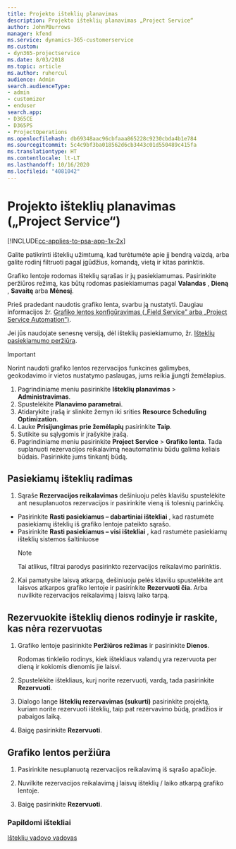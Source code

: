 ```yaml
---
title: Projekto išteklių planavimas
description: Projekto išteklių planavimas „Project Service“
author: JohnPBurrows
manager: kfend
ms.service: dynamics-365-customerservice
ms.custom:
- dyn365-projectservice
ms.date: 8/03/2018
ms.topic: article
ms.author: ruhercul
audience: Admin
search.audienceType:
- admin
- customizer
- enduser
search.app:
- D365CE
- D365PS
- ProjectOperations
ms.openlocfilehash: db69348aac96cbfaaa865228c9230cbda4b1e784
ms.sourcegitcommit: 5c4c9bf3ba018562d6cb3443c01d550489c415fa
ms.translationtype: HT
ms.contentlocale: lt-LT
ms.lasthandoff: 10/16/2020
ms.locfileid: "4081042"
---
```

# <a name="schedule-resources-for-a-project-project-service"></a>Projekto išteklių planavimas („Project Service“)

[!INCLUDE[cc-applies-to-psa-app-1x-2x](../includes/cc-applies-to-psa-app-1x-2x.md)]

Galite patikrinti išteklių užimtumą, kad turėtumėte apie jį bendrą vaizdą, arba galite rodinį filtruoti pagal įgūdžius, komandą, vietą ir kitas parinktis.  
  
Grafiko lentoje rodomas išteklių sąrašas ir jų pasiekiamumas. Pasirinkite peržiūros režimą, kas būtų rodomas pasiekiamumas pagal **Valandas** , **Dieną** , **Savaitę** arba **Mėnesį**.  
  
Prieš pradedant naudotis grafiko lenta, svarbu ją nustatyti. Daugiau informacijos žr. [Grafiko lentos konfigūravimas („Field Service” arba „Project Service Automation”)](https://docs.microsoft.com/dynamics365/field-service/configure-schedule-board).
  
Jei jūs naudojate senesnę versiją, dėl išteklių pasiekiamumo, žr. [Išteklių pasiekiamumo peržiūra](../psa/view-resource-availability.md).  

> [!IMPORTANT]
>  Norint naudoti grafiko lentos rezervacijos funkcines galimybes, geokodavimo ir vietos nustatymo paslaugas, jums reikia įjungti žemėlapius.  
> 
> 1. Pagrindiniame meniu pasirinkite **Išteklių planavimas** > **Administravimas**.  
> 2. Spustelėkite **Planavimo parametrai**.  
> 3. Atidarykite įrašą ir slinkite žemyn iki srities **Resource Scheduling Optimization**.  
> 4. Lauke **Prisijungimas prie žemėlapių** pasirinkite **Taip**.  
> 5. Sutikite su sąlygomis ir įrašykite įrašą.  
> 6. Pagrindiniame meniu pasirinkite **Project Service** > **Grafiko lenta**. Tada suplanuoti rezervacijos reikalavimą neautomatiniu būdu galima keliais būdais. Pasirinkite jums tinkantį būdą.
  
## <a name="find-available-resources"></a>Pasiekiamų išteklių radimas

1.  Sąraše **Rezervacijos reikalavimas** dešiniuoju pelės klavišu spustelėkite ant nesuplanuotos rezervacijos ir pasirinkite vieną iš tolesnių parinkčių.  
  
- Pasirinkite **Rasti pasiekiamus – dabartiniai ištekliai** , kad rastumėte pasiekiamų išteklių iš grafiko lentoje pateikto sąrašo.  
- Pasirinkite **Rasti pasiekiamus – visi ištekliai** , kad rastumėte pasiekiamų išteklių sistemos šaltiniuose  
   > [!NOTE]
   >  Tai atlikus, filtrai parodys pasirinkto rezervacijos reikalavimo parinktis.  
  
2. Kai pamatysite laisvą atkarpą, dešiniuoju pelės klavišu spustelėkite ant laisvos atkarpos grafiko lentoje ir pasirinkite **Rezervuoti čia**. Arba nuvilkite rezervacijos reikalavimą į laisvą laiko tarpą.  
  

## <a name="book-a-resource-using-the-daily-view-and-find-whos-under-booked"></a>Rezervuokite išteklių dienos rodinyje ir raskite, kas nėra rezervuotas
  
1.  Grafiko lentoje pasirinkite **Peržiūros režimas** ir pasirinkite **Dienos**.  
  
    Rodomas tinklelio rodinys, kiek ištekliaus valandų yra rezervuota per dieną ir kokiomis dienomis jie laisvi.  
  
2.  Spustelėkite ištekliaus, kurį norite rezervuoti, vardą, tada pasirinkite **Rezervuoti**.  
  
3.  Dialogo lange **Išteklių rezervavimas (sukurti)** pasirinkite projektą, kuriam norite rezervuoti išteklių, taip pat rezervavimo būdą, pradžios ir pabaigos laiką.  
  
4.  Baigę pasirinkite **Rezervuoti**.  
  
## <a name="view-to-the-schedule-board"></a>Grafiko lentos peržiūra
  
1.  Pasirinkite nesuplanuotą rezervacijos reikalavimą iš sąrašo apačioje.  
  
2.  Nuvilkite rezervacijos reikalavimą į laisvų išteklių / laiko atkarpą grafiko lentoje.  
  
3.  Baigę pasirinkite **Rezervuoti**.  
  
### <a name="additional-resources"></a>Papildomi ištekliai  
 [Išteklių vadovo vadovas](../psa/resource-manager-guide.md)
